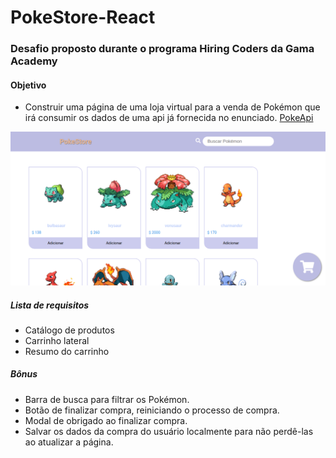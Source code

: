 # PokeStore-React
### Desafio proposto durante o programa Hiring Coders da Gama Academy

#### Objetivo
* Construir uma página de uma loja virtual para a venda de Pokémon que irá consumir os dados de uma api já fornecida no enunciado.
[PokeApi](https://pokeapi.co/)

![](pokestore.gif)

##### Lista de requisitos

* Catálogo de produtos 
* Carrinho lateral
* Resumo do carrinho

##### Bônus

* Barra de busca para filtrar os Pokémon.
* Botão de finalizar compra, reiniciando o processo de compra.
* Modal de obrigado ao finalizar compra.
* Salvar os dados da compra do usuário localmente para não perdê-las ao atualizar a página.


